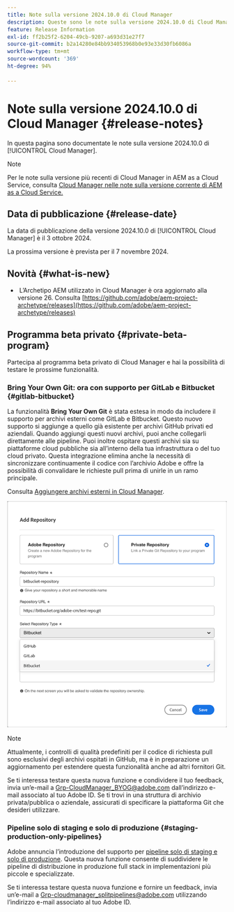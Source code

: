 ```yaml
---
title: Note sulla versione 2024.10.0 di Cloud Manager
description: Queste sono le note sulla versione 2024.10.0 di Cloud Manager.
feature: Release Information
exl-id: ff2b25f2-6204-49cb-9207-a693d31e27f7
source-git-commit: b2a14280e84bb934053968b0e93e33d30fb6086a
workflow-type: tm+mt
source-wordcount: '369'
ht-degree: 94%

---
```


# Note sulla versione 2024.10.0 di Cloud Manager {#release-notes}

In questa pagina sono documentate le note sulla versione 2024.10.0 di [!UICONTROL Cloud Manager].

>[!NOTE]
>
>Per le note sulla versione più recenti di Cloud Manager in AEM as a Cloud Service, consulta [Cloud Manager nelle note sulla versione corrente di AEM as a Cloud Service.](https://experienceleague.adobe.com/it/docs/experience-manager-cloud-service/content/release-notes/cloud-manager/current)



## Data di pubblicazione {#release-date}

<!-- SAVE FOR FUTURE POSSIBLE USE No notable bugs or features for the September release of Cloud Manager. -->

La data di pubblicazione della versione 2024.10.0 di [!UICONTROL Cloud Manager] è il 3 ottobre 2024.

La prossima versione è prevista per il 7 novembre 2024.



## Novità {#what-is-new}

* &#x200B;<!-- BOTH CS & AMS --> L’Archetipo AEM utilizzato in Cloud Manager è ora aggiornato alla versione 26. Consulta [https://github.com/adobe/aem-project-archetype/releases](https://github.com/adobe/aem-project-archetype/releases)
<!-- (CMGR-59817) -->



## Programma beta privato {#private-beta-program}

Partecipa al programma beta privato di Cloud Manager e hai la possibilità di testare le prossime funzionalità.

### Bring Your Own Git: ora con supporto per GitLab e Bitbucket {#gitlab-bitbucket}

<!-- BOTH CS & AMS -->

La funzionalità **Bring Your Own Git** è stata estesa in modo da includere il supporto per archivi esterni come GitLab e Bitbucket. Questo nuovo supporto si aggiunge a quello già esistente per archivi GitHub privati ed aziendali. Quando aggiungi questi nuovi archivi, puoi anche collegarli direttamente alle pipeline. Puoi inoltre ospitare questi archivi sia su piattaforme cloud pubbliche sia all’interno della tua infrastruttura o del tuo cloud privato. Questa integrazione elimina anche la necessità di sincronizzare continuamente il codice con l’archivio Adobe e offre la possibilità di convalidare le richieste pull prima di unirle in un ramo principale.

Consulta [Aggiungere archivi esterni in Cloud Manager](/help/managing-code/external-repositories.md).

![Finestra di dialogo Aggiungi archivio](/help/release-notes/assets/repositories-add-release-notes.png)

>[!NOTE]
>
>Attualmente, i controlli di qualità predefiniti per il codice di richiesta pull sono esclusivi degli archivi ospitati in GitHub, ma è in preparazione un aggiornamento per estendere questa funzionalità anche ad altri fornitori Git.

Se ti interessa testare questa nuova funzione e condividere il tuo feedback, invia un’e-mail a [Grp-CloudManager_BYOG@adobe.com](mailto:Grp-CloudManager_BYOG@adobe.com) dall’indirizzo e-mail associato al tuo Adobe ID. Se ti trovi in una struttura di archivio privata/pubblica o aziendale, assicurati di specificare la piattaforma Git che desideri utilizzare.

### Pipeline solo di staging e solo di produzione {#staging-production-only-pipelines}

Adobe annuncia l’introduzione del supporto per [pipeline solo di staging e solo di produzione](/help/using/stage-prod-only.md). Questa nuova funzione consente di suddividere le pipeline di distribuzione in produzione full stack in implementazioni più piccole e specializzate.

Se ti interessa testare questa nuova funzione e fornire un feedback, invia un’e-mail a [Grp-cloudmanager_splitpipelines@adobe.com](mailto:Grp-cloudmanager_splitpipelines@adobe.com) utilizzando l’indirizzo e-mail associato al tuo Adobe ID.

<!-- ## Bug fixes

* text
-->

<!-- Known Issues {#known-issues}

 -->
